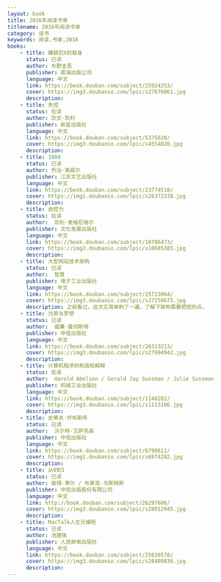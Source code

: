 ```yaml
---
layout: book
title: 2016年阅读书单
titlename: 2016年阅读书单
category: 读书
keywords: 阅读,书单,2016
books:
    - title: 嫌疑犯X的献身
      status: 已读
      author: 东野圭吾
      publisher: 南海出版公司
      language: 中文
      link: https://book.douban.com/subject/25924253/
      cover: https://img3.doubanio.com/lpic/s27676061.jpg
      description:
    - title: 失控
      status: 在读
      author: 凯文·凯利 
      publisher: 新星出版社
      language: 中文
      link: https://book.douban.com/subject/5375620/
      cover: https://img3.doubanio.com/lpic/s4554820.jpg
      description:
    - title: 1984
      status: 已读
      author: 乔治·奥威尔
      publisher: 江苏文艺出版社
      language: 中文
      link: https://book.douban.com/subject/23774518/
      cover: https://img1.doubanio.com/lpic/s26372338.jpg
      description:
    - title: 自控力
      status: 在读
      author:  凯利·麦格尼格尔
      publisher: 文化发展出版社
      language: 中文
      link: https://book.douban.com/subject/10786473/
      cover: https://img3.doubanio.com/lpic/s10685385.jpg
      description:
    - title: 大型网站技术架构
      status: 已读
      author:  智慧
      publisher: 电子工业出版社
      language: 中文
      link: https://book.douban.com/subject/25723064/
      cover: https://img3.doubanio.com/lpic/s27250675.jpg
      description: 之前看过，这次又简单刷了一遍，了解下架构需要把控的点。
    - title: 光荣与梦想
      status: 已读
      author:  威廉·曼彻斯特
      publisher: 中信出版社
      language: 中文
      link: https://book.douban.com/subject/26313213/
      cover: https://img3.doubanio.com/lpic/s27994942.jpg
      description:
    - title: 计算机程序的构造和解释
      status: 在读
      author:  Harold Abelson / Gerald Jay Sussman / Julie Sussman 
      publisher: 机械工业出版社
      language: 中文
      link: https://book.douban.com/subject/1148282/
      cover: https://img3.doubanio.com/lpic/s1113106.jpg
      description:
    - title: 史蒂夫·乔布斯传
      status: 已读
      author:  沃尔特·艾萨克森 
      publisher: 中信出版社
      language: 中文
      link: https://book.douban.com/subject/6798611/
      cover: https://img1.doubanio.com/lpic/s6974202.jpg
      description:
    - title: 从0到1
      status: 已读
      author: 彼得·蒂尔 / 布莱克·马斯特斯 
      publisher: 中信出版股份有限公司
      language: 中文
      link: http://book.douban.com/subject/26297606/
      cover: https://img3.doubanio.com/lpic/s28012945.jpg
      description: 
    - title: MacTalk人生元编程
      status: 已读
      author: 池建强
      publisher: 人民邮电出版社
      language: 中文
      link: https://book.douban.com/subject/25826578/
      cover: https://img3.doubanio.com/lpic/s28409836.jpg
      description:
---
```





     
  

